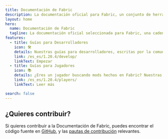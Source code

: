 ```yaml
---
title: Documentación de Fabric
description: La documentación oficial para Fabric, un conjunto de herramientas para desarrollar mods para Minecraft.
layout: home
hero:
  name: Documentación de Fabric
  tagline: La documentación oficial seleccionada para Fabric, una cadena de herramientas de modificación para Minecraft.
features:
  - title: Guías para Desarrolladores
    icon: 🛠️
    details: Nuestras guías para desarrolladores, escritas por la comunidad, cubren una amplia gama de temas, desde la configuración de un entorno de desarrollo hasta temas más avanzados como renderizado y redes.
    link: /es_es/1.20.4/develop/
    linkText: Empezar
  - title: Guías para Jugadores
    icon: 📚
    details: ¿Eres un jugador buscando mods hechos en Fabric? Nuestras guías para jugadores te tienen cubierto. Estas guías te ayudarán en la descarga, instalación, y solución de problemas de mods de Fabric.
    link: /es_es/1.20.4/players/
    linkText: Leer más

search: false
---
```


<div class="vp-doc homepage-container">

## ¿Quieres contribuir?

Si quieres contribuir a la Documentación de Fabric, puedes encontrar el código fuente en [GitHub](https://github.com/FabricMC/fabric-docs), y las [pautas de contribución](./contributing) relevantes.

</div>
